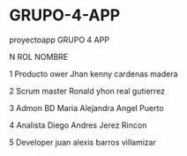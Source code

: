 # GRUPO-4-APP
 proyectoapp
            GRUPO 4 APP


  N	   ROL                	NOMBRE


 1	Producto ower	Jhan kenny cardenas madera

 2	Scrum master	Ronald yhon real gutierrez

 3	Admon BD	Maria Alejandra Angel Puerto 

 4	Analista 	Diego Andres Jerez Rincon

 5	Developer 	juan alexis barros villamizar


